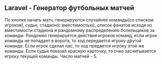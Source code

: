 ## Laravel - Генератор футбольных матчей

По кнопке начать матч, генерируются случайнее команды(со списком игроков), судья, стадион(с вместимостью), список фанатов исходя из вместимости стадиона и рандомному распределению болельщиков за команды. Рандомно генерируется действия игроков команд, если игрок команды не попадает в ворота, то ход передается игроку другой команде. Если игрок сделал пас, то ход предается игроку этой же команды. Если судья показал красную карточку, то очко засчитывается игроку текущей команды. Число матчей - 5.
